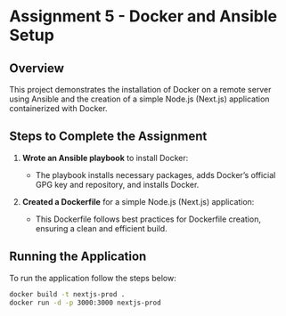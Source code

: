 # Assignment 5 - Docker and Ansible Setup

## Overview

This project demonstrates the installation of Docker on a remote server using Ansible and the creation of a simple Node.js (Next.js) application containerized with Docker.

## Steps to Complete the Assignment

1. **Wrote an Ansible playbook** to install Docker:

   - The playbook installs necessary packages, adds Docker’s official GPG key and repository, and installs Docker.

2. **Created a Dockerfile** for a simple Node.js (Next.js) application:

   - This Dockerfile follows best practices for Dockerfile creation, ensuring a clean and efficient build.

## Running the Application

To run the application follow the steps below:

```bash
docker build -t nextjs-prod .
docker run -d -p 3000:3000 nextjs-prod

```
